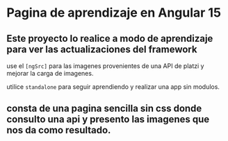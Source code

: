 # Pagina de aprendizaje en Angular 15

## Este proyecto lo realice a modo de aprendizaje para ver las actualizaciones del framework

use el `[ngSrc]` para las imagenes provenientes de una API de platzi y mejorar la carga de imagenes.

utilice `standalone` para seguir aprendiendo y realizar una app sin modulos.

## consta de una pagina sencilla sin css donde consulto una api y presento las imagenes que nos da como resultado.
